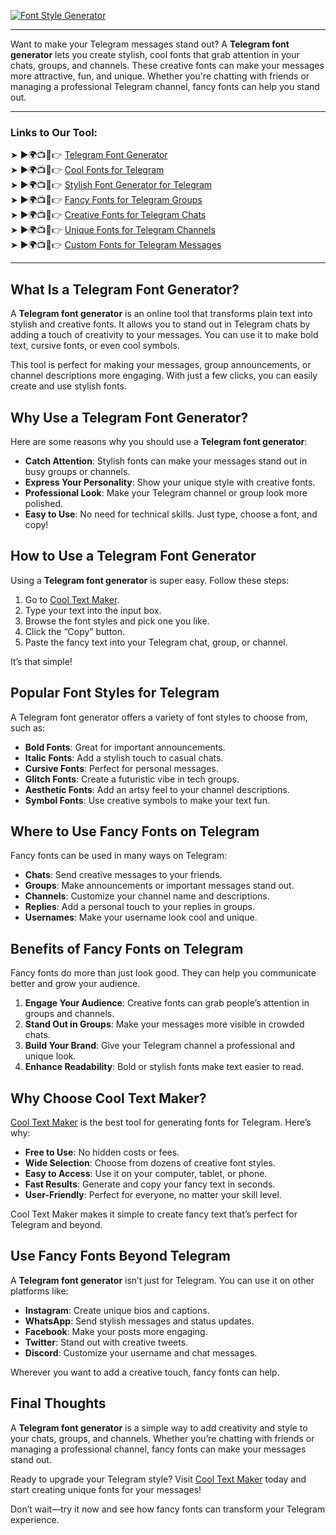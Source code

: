 [![Font Style Generator](https://blogger.googleusercontent.com/img/b/R29vZ2xl/AVvXsEgFPDhRwta1WDZ755-sUTnLu2NXl5oi_aDatNsM1PwcCQZHsvYzKxdH0X3K_Zozaka1osvZ2v5NC1CCtTSJKODzOralgGXBIoPjIkh3NSFAWU7zulucsteS144Q-ZbEb4FQRdMr2SrGz6VOy3HEl2yyS6m5xjjowb-TmBQpZYbS_PPaK7x7ucNzb2GZvCFr/w640-h476-rw/Cool%20Text%20Maker.webp)](https://www.cooltextmaker.com/)

---

Want to make your Telegram messages stand out? A **Telegram font generator** lets you create stylish, cool fonts that grab attention in your chats, groups, and channels. These creative fonts can make your messages more attractive, fun, and unique. Whether you're chatting with friends or managing a professional Telegram channel, fancy fonts can help you stand out.  

---

### Links to Our Tool:  
➤ ►🌍📺📱👉 [Telegram Font Generator](https://www.cooltextmaker.com/)  
➤ ►🌍📺📱👉 [Cool Fonts for Telegram](https://www.cooltextmaker.com/)  
➤ ►🌍📺📱👉 [Stylish Font Generator for Telegram](https://www.cooltextmaker.com/)  
➤ ►🌍📺📱👉 [Fancy Fonts for Telegram Groups](https://www.cooltextmaker.com/)  
➤ ►🌍📺📱👉 [Creative Fonts for Telegram Chats](https://www.cooltextmaker.com/)  
➤ ►🌍📺📱👉 [Unique Fonts for Telegram Channels](https://www.cooltextmaker.com/)  
➤ ►🌍📺📱👉 [Custom Fonts for Telegram Messages](https://www.cooltextmaker.com/)  

---

## What Is a Telegram Font Generator?  
A **Telegram font generator** is an online tool that transforms plain text into stylish and creative fonts. It allows you to stand out in Telegram chats by adding a touch of creativity to your messages. You can use it to make bold text, cursive fonts, or even cool symbols.  

This tool is perfect for making your messages, group announcements, or channel descriptions more engaging. With just a few clicks, you can easily create and use stylish fonts.  

## Why Use a Telegram Font Generator?  
Here are some reasons why you should use a **Telegram font generator**:  
- **Catch Attention**: Stylish fonts can make your messages stand out in busy groups or channels.  
- **Express Your Personality**: Show your unique style with creative fonts.  
- **Professional Look**: Make your Telegram channel or group look more polished.  
- **Easy to Use**: No need for technical skills. Just type, choose a font, and copy!  

## How to Use a Telegram Font Generator  
Using a **Telegram font generator** is super easy. Follow these steps:  
1. Go to [Cool Text Maker](https://www.cooltextmaker.com/).  
2. Type your text into the input box.  
3. Browse the font styles and pick one you like.  
4. Click the “Copy” button.  
5. Paste the fancy text into your Telegram chat, group, or channel.  

It’s that simple!  

## Popular Font Styles for Telegram  
A Telegram font generator offers a variety of font styles to choose from, such as:  
- **Bold Fonts**: Great for important announcements.  
- **Italic Fonts**: Add a stylish touch to casual chats.  
- **Cursive Fonts**: Perfect for personal messages.  
- **Glitch Fonts**: Create a futuristic vibe in tech groups.  
- **Aesthetic Fonts**: Add an artsy feel to your channel descriptions.  
- **Symbol Fonts**: Use creative symbols to make your text fun.  

## Where to Use Fancy Fonts on Telegram  
Fancy fonts can be used in many ways on Telegram:  
- **Chats**: Send creative messages to your friends.  
- **Groups**: Make announcements or important messages stand out.  
- **Channels**: Customize your channel name and descriptions.  
- **Replies**: Add a personal touch to your replies in groups.  
- **Usernames**: Make your username look cool and unique.  

## Benefits of Fancy Fonts on Telegram  
Fancy fonts do more than just look good. They can help you communicate better and grow your audience.  
1. **Engage Your Audience**: Creative fonts can grab people’s attention in groups and channels.  
2. **Stand Out in Groups**: Make your messages more visible in crowded chats.  
3. **Build Your Brand**: Give your Telegram channel a professional and unique look.  
4. **Enhance Readability**: Bold or stylish fonts make text easier to read.  

## Why Choose Cool Text Maker?  
[Cool Text Maker](https://www.cooltextmaker.com/) is the best tool for generating fonts for Telegram. Here’s why:  
- **Free to Use**: No hidden costs or fees.  
- **Wide Selection**: Choose from dozens of creative font styles.  
- **Easy to Access**: Use it on your computer, tablet, or phone.  
- **Fast Results**: Generate and copy your fancy text in seconds.  
- **User-Friendly**: Perfect for everyone, no matter your skill level.  

Cool Text Maker makes it simple to create fancy text that’s perfect for Telegram and beyond.  

## Use Fancy Fonts Beyond Telegram  
A **Telegram font generator** isn’t just for Telegram. You can use it on other platforms like:  
- **Instagram**: Create unique bios and captions.  
- **WhatsApp**: Send stylish messages and status updates.  
- **Facebook**: Make your posts more engaging.  
- **Twitter**: Stand out with creative tweets.  
- **Discord**: Customize your username and chat messages.  

Wherever you want to add a creative touch, fancy fonts can help.  

## Final Thoughts  
A **Telegram font generator** is a simple way to add creativity and style to your chats, groups, and channels. Whether you’re chatting with friends or managing a professional channel, fancy fonts can make your messages stand out.  

Ready to upgrade your Telegram style? Visit [Cool Text Maker](https://www.cooltextmaker.com/) today and start creating unique fonts for your messages!  

Don’t wait—try it now and see how fancy fonts can transform your Telegram experience. 
